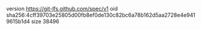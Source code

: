 version https://git-lfs.github.com/spec/v1
oid sha256:4cff39703e25805d00fb8ef0de130c82bc6a78b162d5aa2728e4e9419615b1d4
size 38496
